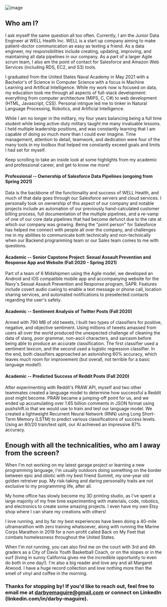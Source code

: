 ![image](https://user-images.githubusercontent.com/77426275/104655606-eeb1ba80-568b-11eb-9d37-7a1a2e2163c9.png)

## Who am I?

I ask myself the same question all too often. Currently, I am the Junior Data Engineer at WELL Health Inc. WELL is a start up company aiming to make patient-doctor communication as easy as texting a friend. As a data engineer, my responsibilities include creating, updating, improving, and maintaining all data pipelines in our company. As a part of a larger Agile scrum team, I also am the point of contact for Salesforce and Amazon Web Services (including RDS, EC2, and S3) tools.

I graduated from the United States Naval Academy in May 2021 with a Bachelor's of Science in Computer Science with a focus in Machine Learning and Artifical Intelligence. While my work now is focused on data, my education took me through all aspects of full-stack development: everything from computer architecture (MIPS, C, C#) to web development (HTML, Javascript, CSS). Personal intrigue led me to tinker in Natural Language Processing, Robotics, and Artificial Intelligence.

While I am no longer in the military, my four years balancing being a full time student while being active-duty military taught me many invaluable lessons. I held multiple leadership positions, and was constantly learning that I am capable of doing so much more than I could ever imagine. Time management, attention to detail, teamwork, and dedication were four of the many tools in my toolbox that helped me constantly exceed goals and limits I had set for myself.

Keep scrolling to take an inside look at some highlights from my academic and professional career, and get to know me more!

#### Professional -- Ownership of Salesforce Data Pipelines (ongoing from Spring 2021)

Data is the backbone of the functionality and success of WELL Health, and much of that data goes through our Salesforce servers and cloud services. I personally took on ownership of this aspect of our company and notable projects include an automation of our previously hand-calculated customer billing process, full documentation of the multiple pipelines, and a re-vamp of one of our core data pipelines that had become defunct due to the rate at which our company was growing. Being the "point person" for Salesforce has helped me connect with people all over the company, and challenges me in my abilities to communicate both technically and non-technically when our Backend programming team or our Sales team comes to me with questions. 

#### Academic -- Senior Capstone Project: Sexual Assault Prevention and Response App and Website (Fall 2020 - Spring 2021)
Part of a team of 6 Midshipmen using the Agile model, we developed an Android and iOS compatible mobile app and accompanying website for the Navy's Sexual Assault Prevention and Response program, SAPR. Features include covert audio cueing to enable a text message or phone call, location sharing services, and automated notifications to preselected contacts regarding the user's safety.

#### Academic -- Sentiment Analysis of Twitter Posts (Fall 2020)

Armed with 790 MB of old tweets, I built two types of classifiers for positive, negative, and objective sentiment. Using millions of tweets amassed from users all over the world produced the unexpected challenge of cleaning the data of slang, poor grammar, non-ascii characters, and sarcasm before being able to produce an accurate classification. The first classifier used a sentiment lexicon, and the second used a logistic regression classifier. In the end, both classifiers approached an astonishing 60% accuracy, which leaves much room for improvement (but overall, not terrible for a basic language model!). 

#### Academic -- Predicted Success of Reddit Posts (Fall 2020)

After experimenting with Reddit's PRAW API, myself and two other teammates created a language model to determine how successful a Reddit post might become. PRAW became a jumping-off point for us, and we ended up accumulating over 1.65 billion comments in JSON format using pushshift.io that we would use to train and test our language model. We created a lightweight Recurrent Neural Network (RNN) using Long Short-Term Memory (LSTM) to predict various classifications of success levels. Using an 80/20 train/test split, our AI achieved an impressive 87% accuracy. 

## Enough with all the technicalities, who am I away from the screen?

When I'm not working on my latest garage project or learning a new programming language, I'm usually outdoors doing something on the border between epic and idiotic with my best friend Summit, my one-year old golden retreiver pup. My risk-taking and daring personality traits are not exclusive to my programming life, after all. 

My home office has slowly become my 3D printing studio, as I've spent a large majority of my free time experimenting with materials, code, robotics, and electronics to create some amazing projects. I even have my own Etsy shop where I can share my creations with others!

I love running, and by far my best experiences have been doing a 40-mile ultramarathon with zero training whatsoever, along with running the Marine Corps Marathon in 2019 for a non-profit called Back on My Feet that combats homelessness throughout the United States.

When I'm not running, you can also find me on the court with 3rd and 4th graders as a City of Davis Youth Basketball Coach, or on the slopes or in the surf (living in sunny California gives me the incredible opportunity to even do both in one day!). I'm also a big reader and love any and all Margaret Atwood. I have a huge record collection and love nothing more than the smell of vinyl and coffee in the morning.

### Thanks for stopping by! If you'd like to reach out, feel free to email me at darbyemaguire@gmail.com or connect on LinkedIn (linkedin.com/in/darby-maguire).

